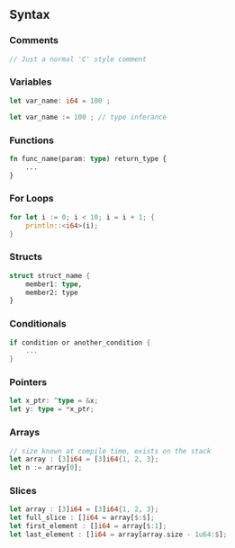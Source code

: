 ## Syntax

### Comments
```rust
// Just a normal 'C' style comment
```

### Variables
```rust
let var_name: i64 = 100 ;
```
```rust
let var_name := 100 ; // type inferance
```

### Functions
```rust
fn func_name(param: type) return_type {
    ...
}
```

### For Loops
```rust
for let i := 0; i < 10; i = i + 1; {
    println::<i64>(i);   
}
```

### Structs
```rust
struct struct_name {
    member1: type,
    member2: type
}
```

### Conditionals
```rust
if condition or another_condition {
    ...
}
```

### Pointers
```rust
let x_ptr: ^type = &x;
let y: type = *x_ptr;
```

### Arrays
```rust
// size known at compile time, exists on the stack
let array : [3]i64 = [3]i64{1, 2, 3};
let n := array[0];
```

### Slices
```rust
let array : [3]i64 = [3]i64{1, 2, 3};
let full_slice : []i64 = array[$:$];
let first_element : []i64 = array[$:1];
let last_element : []i64 = array[array.size - 1u64:$];
```
